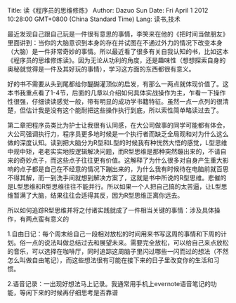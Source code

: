 Title: 读《程序员的思维修炼》
Author: Dazuo Sun
Date: Fri April 1 2012 10:28:00 GMT+0800 (China Standard Time)
Lang: 读书,技术

   最近发现自己跟自己玩是一件很有意思的事情，李笑来在他的《把时间当做朋友》里面讲到：当你的大脑意识到本身的存在并试图在不通过外力的情况下改变本身（大脑）是一件非常奇妙的事情。所以最近看了很多有关自我认知的书，比如这本《程序员的思维修炼读》。因为无论从功利的角度，还是趣味性（想想探索自身的奥秘就觉得是一件及其好玩的事情），学习这方面的东西都很有意义。

好的书不需要从头到尾都给你醍醐灌顶似的启发，有那么一两点就体现价值了。这本书我重点看了1-4节，后面的几章以介绍如何具体实战操作为主，乍看一下操作性很强，仔细读读感觉一般，带有明显的成功学书籍特征。虽然一点一点列的很清楚，但估计我是没有这个能耐把这些操作执行到底，所以索性简单略读过去了。

第二章把程序员类比为护士让我很有认同感，在大公司做事的同学可能都有体会，大公司强调执行力，程序员更多地时候是一个执行者而缺乏全局观和对为什么这么做的深度认知。读到把大脑分为R型和L型的时候我有种恍然大悟的感觉，L型思维中规中矩，老老实实地按逻辑解决问题，而R型思维是那种突然蹦出来的，不请自来的奇妙点子，而这些点子往往更有价值。这解释了为什么很多对自身产生重大影响的点子都是自己在不经意的情况下蹦出来的，为什么我有时候待在电脑前就百思不得其解，而一到洗手间就想到解决方案了，这就是书中所说的R型思维。悲催的是L型思维和R型思维往往不能并行。所以如果一个人把自己搞的太苦逼，让L型思维暂满了大脑，结果往往会适得其反，因为R型思维正离你远去。

所以如何追踪R型思维并将之付诸实践就成了一件相当关键的事情：涉及具体操作，有两点蛮有意义的

1.自由日记：每个周末给自己一段相对放松的时间用来书写这周的事情和下周的计划。俗一点的说法叫做总结过去和展望未来。需要完全放松，可以给自己来点放松的音乐，可以选择在咖啡厅，同时追踪这周脑子里闪过哪些一闪而过的想法（不然怎么叫做自由笔记），而这些想法很有可能在接下来的日子里改变你的生活和习惯。

2.语音记录：一出现好想法马上记录。我通常用手机上evernote语音笔记的功能，等闲下来的时候再仔细思考是否靠谱


